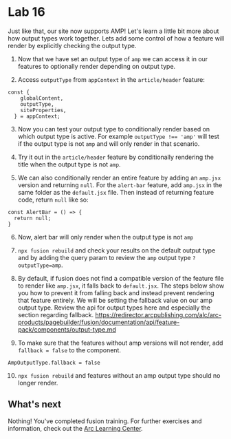 # Lab 16

Just like that, our site now supports AMP! Let's learn a little bit more about how output types work together. Lets add some control of how a feature will render by explicitly checking the output type.

1. Now that we have set an output type of `amp` we can access it in our features to optionally render depending on output type.

2. Access `outputType` from `appContext` in the `article/header` feature:

```
const {
    globalContent,
    outputType,
    siteProperties,
  } = appContext;
```

3. Now you can test your output type to conditionally render based on which output type is active. For example `outputType !== 'amp'` will test if the output type is not `amp` and will only render in that scenario.

4. Try it out in the `article/header` feature by conditionally rendering the title when the output type is not `amp`.

5. We can also conditionally render an entire feature by adding an `amp.jsx` version and returning `null`. For the `alert-bar` feature, add `amp.jsx` in the same folder as the `default.jsx` file. Then instead of returning feature code, return `null` like so:

```
const AlertBar = () => {
  return null;
}
```

6. Now, alert bar will only render when the output type is not `amp`

7. `npx fusion rebuild` and check your results on the default output type and by adding the query param to review the `amp` output type `?outputType=amp`.

8. By default, if fusion does not find a compatible version of the feature file to render like `amp.jsx`, it falls back to `default.jsx`. The steps below show you how to prevent it from falling back and instead prevent rendering that feature entirely. We will be setting the fallback value on our amp output type. Review the api for output types here and especially the section regarding fallback. https://redirector.arcpublishing.com/alc/arc-products/pagebuilder/fusion/documentation/api/feature-pack/components/output-type.md

9. To make sure that the features without amp versions will not render, add `fallback = false` to the component.
```
AmpOutputType.fallback = false
```

10. `npx fusion rebuild` and features without an amp output type should no longer render.


## What's next
Nothing! You've completed fusion training. For further exercises and information, check out the [Arc Learning Center](https://redirector.arcpublishing.com/alc/arc-products/pagebuilder/fusion/documentation/recipes/intro.md?version=2.6).
